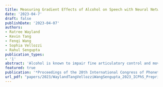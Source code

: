 ```yaml
---
title: Measuring Gradient Effects of Alcohol on Speech with Neural Networks' Posterior Probability of Phonological Features
date: '2023-04-7'
draft: false
publishDate: '2023-04-07'
authors:
- Ratree Wayland
- Kevin Tang
- Fenqi Wang
- Sophia Vellozzi
- Rahul Sengupta
publication_types:
- '1'
abstract: 'Alcohol is known to impair fine articulatory control and movements. In drunken speech, incomplete closure of the vocal tract can result in deaffrication of the English affricate sounds /tʃ/ and /ʤ/, spirantization (fricative-like production) of the stop consonants and palatalization (retraction of place of articulation) of the alveolar fricative /s/ (produced as /ʃ/). Such categorical segmental errors have been well-reported. This study employs a phonologically-informed neural network approach to estimate degrees of deaffrication of /tʃ/ and /ʤ/, spirantization of /t/ and /d/ and place retraction for /s/ in a corpus of intoxicated English speech. Recurrent neural networks were trained to recognize relevant phonological features [anterior], [continuant] and [strident] in a control speech corpus. Their posterior probabilities were computed over the segments produced under intoxication. The results obtained revealed both categorical and gradient errors and, thus, suggested that this new approach could reliably quantify fine-grained errors in intoxicated speech.'
featured: true
publication: '*Proceedings of the 20th International Congress of Phonetic Sciences, Prague, Czech Republic 2023*'
url_pdf: "papers/2023/WaylandTangVellozziWangSengupta_2023_ICPhS_Preprint.pdf"
---
```

